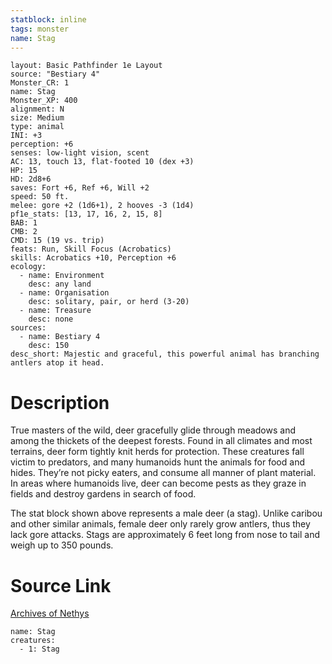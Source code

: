 ```yaml
---
statblock: inline
tags: monster
name: Stag
---
```

```statblock
layout: Basic Pathfinder 1e Layout
source: "Bestiary 4"
Monster_CR: 1
name: Stag
Monster_XP: 400
alignment: N
size: Medium
type: animal
INI: +3
perception: +6
senses: low-light vision, scent
AC: 13, touch 13, flat-footed 10 (dex +3)
HP: 15
HD: 2d8+6
saves: Fort +6, Ref +6, Will +2
speed: 50 ft.
melee: gore +2 (1d6+1), 2 hooves -3 (1d4)
pf1e_stats: [13, 17, 16, 2, 15, 8]
BAB: 1
CMB: 2
CMD: 15 (19 vs. trip)
feats: Run, Skill Focus (Acrobatics)
skills: Acrobatics +10, Perception +6
ecology:
  - name: Environment
    desc: any land
  - name: Organisation
    desc: solitary, pair, or herd (3-20)
  - name: Treasure
    desc: none
sources:
  - name: Bestiary 4
    desc: 150
desc_short: Majestic and graceful, this powerful animal has branching antlers atop it head.
```
# Description
True masters of the wild, deer gracefully glide through meadows and among the thickets of the deepest forests. Found in all climates and most terrains, deer form tightly knit herds for protection. These creatures fall victim to predators, and many humanoids hunt the animals for food and hides. They’re not picky eaters, and consume all manner of plant material. In areas where humanoids live, deer can become pests as they graze in fields and destroy gardens in search of food.

The stat block shown above represents a male deer (a stag). Unlike caribou and other similar animals, female deer only rarely grow antlers, thus they lack gore attacks. Stags are approximately 6 feet long from nose to tail and weigh up to 350 pounds.
# Source Link
[Archives of Nethys](https://aonprd.com/MonsterDisplay.aspx?ItemName=Stag)
```encounter-table
name: Stag
creatures:
  - 1: Stag
```

